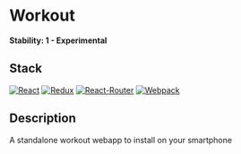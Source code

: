# Workout
**Stability: 1 - Experimental**

## Stack
[![React](http://svgporn.com/logos/react.svg)](https://facebook.github.io/react/) [![Redux](http://svgporn.com/logos/redux.svg)](http://redux.js.org/) [![React-Router](http://svgporn.com/logos/react-router.svg)](https://github.com/rackt/react-router) [![Webpack](http://svgporn.com/logos/webpack.svg)](http://webpack.github.io/)

## Description
A standalone workout webapp to install on your smartphone